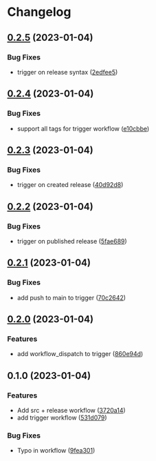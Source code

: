 # Changelog

## [0.2.5](https://github.com/pabrahamsson/release-workflow/compare/v0.2.4...v0.2.5) (2023-01-04)


### Bug Fixes

* trigger on release syntax ([2edfee5](https://github.com/pabrahamsson/release-workflow/commit/2edfee51f0b7ab754872a6b0a4b0403c3496227e))

## [0.2.4](https://github.com/pabrahamsson/release-workflow/compare/v0.2.3...v0.2.4) (2023-01-04)


### Bug Fixes

* support all tags for trigger workflow ([e10cbbe](https://github.com/pabrahamsson/release-workflow/commit/e10cbbe44eced31f5befa7fcd5d00a908908ed3e))

## [0.2.3](https://github.com/pabrahamsson/release-workflow/compare/v0.2.2...v0.2.3) (2023-01-04)


### Bug Fixes

* trigger on created release ([40d92d8](https://github.com/pabrahamsson/release-workflow/commit/40d92d8418389d9596dd395b219dfc23e2e0e021))

## [0.2.2](https://github.com/pabrahamsson/release-workflow/compare/v0.2.1...v0.2.2) (2023-01-04)


### Bug Fixes

* trigger on published release ([5fae689](https://github.com/pabrahamsson/release-workflow/commit/5fae689ecaae6d6afe7c3ebcdf30f6cb31fc42b7))

## [0.2.1](https://github.com/pabrahamsson/release-workflow/compare/v0.2.0...v0.2.1) (2023-01-04)


### Bug Fixes

* add push to main to trigger ([70c2642](https://github.com/pabrahamsson/release-workflow/commit/70c26427ec9f5068242e151d55a415ded762606b))

## [0.2.0](https://github.com/pabrahamsson/release-workflow/compare/v0.1.0...v0.2.0) (2023-01-04)


### Features

* add workflow_dispatch to trigger ([860e94d](https://github.com/pabrahamsson/release-workflow/commit/860e94d780b5d1b2ae860db2a710ee28c307c09a))

## 0.1.0 (2023-01-04)


### Features

* Add src + release workflow ([3720a14](https://github.com/pabrahamsson/release-workflow/commit/3720a14b5551abc65cc5bdd52e751685cb08eadf))
* add trigger workflow ([531d079](https://github.com/pabrahamsson/release-workflow/commit/531d079a9f762de2beabe45cf47b8266582a1ac7))


### Bug Fixes

* Typo in workflow ([9fea301](https://github.com/pabrahamsson/release-workflow/commit/9fea301e26fe8ae29097b2575f2d835a8e8566de))

